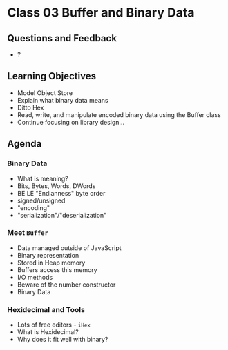 # Class 03 Buffer and Binary Data

## Questions and Feedback
* ?

## Learning Objectives

* Model Object Store
* Explain what binary data means
* Ditto Hex
* Read, write, and manipulate encoded binary data using the Buffer class
* Continue focusing on library design...

## Agenda

### Binary Data
* What is meaning?
* Bits, Bytes, Words, DWords
* BE LE "Endianness" byte order
* signed/unsigned
* "encoding"
* "serialization"/"deserialization"

### Meet `Buffer`
* Data managed outside of JavaScript
* Binary representation
* Stored in Heap memory
* Buffers access this memory
* I/O methods
* Beware of the number constructor
* Binary Data

### Hexidecimal and Tools
* Lots of free editors - `iHex`
* What is Hexidecimal?
* Why does it fit well with binary?